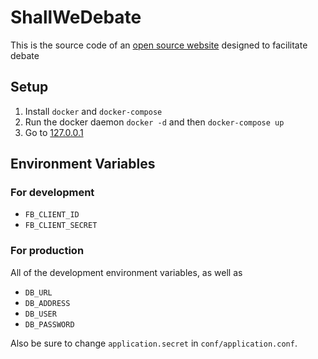 ShallWeDebate
=============

This is the source code of an [open source website](http://www.shallwedebate.com/) designed to facilitate debate

Setup
-----

1. Install `docker` and `docker-compose`
2. Run the docker daemon `docker -d` and then `docker-compose up`
3. Go to [127.0.0.1](http://127.0.0.1/)

Environment Variables
---------------------

### For development

* `FB_CLIENT_ID`
* `FB_CLIENT_SECRET`

### For production

All of the development environment variables, as well as

* `DB_URL`
* `DB_ADDRESS`
* `DB_USER`
* `DB_PASSWORD`

Also be sure to change `application.secret` in `conf/application.conf`.